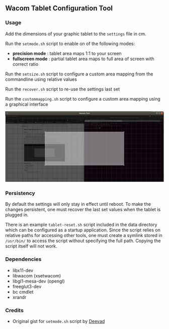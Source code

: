 ## Wacom Tablet Configuration Tool

### Usage

Add the dimensions of your graphic tablet to the `settings` file in cm.

Run the `setmode.sh` script to enable on of the following modes:

- **precision mode** : tablet area maps 1:1 to your screen
- **fullscreen mode** : partial tablet area maps to full area of screen with correct ratio

Run the `setsize.sh` script to configure a custom area mapping from the commandline using relative values

Run the `recover.sh` script to re-use the settings last set

Run the `custommapping.sh` script to configure a custom area mapping using a graphical interface

![Screenshot](https://github.com/Sinitax/LinuxWacomAreaMappingTool/raw/master/data/screenshot.png)

### Persistency

By default the settings will only stay in effect until reboot. To make the changes persistent, one must recover the last set values when the tablet is plugged in.

There is an example `tablet-reset.sh` script included in the data directory which can be configured as a startup application. Since the script relies on relative paths for accessing other tools, one must create a symlink stored in `/usr/bin/` to access the script without specifying the full path. Copying the script itself will not work.

### Dependencies

- libx11-dev
- libwacom (xsetwacom)
- libgl1-mesa-dev (opengl)
- freeglut3-dev
- bc cmdlet
- xrandr

### Credits

- Original gist for `setmode.sh` script by [Deevad](https://github.com/Deevad)

